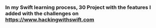### In my Swift learning process, 30 Project with the features I added with the challenges on https://www.hackingwithswift.com 
